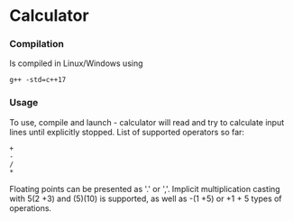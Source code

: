 # Calculator

### Compilation
Is compiled in Linux/Windows using 

```
g++ -std=c++17 
```

### Usage
To use, compile and launch - calculator will read and try to calculate input lines until explicitly stopped.
List of supported operators so far:

```
+ 
-
/ 
*
```

Floating points can be presented as '.'  or ','. 
Implicit multiplication casting with 5(2 +3) and (5)(10) is supported, as well as -(1 +5) or +1 + 5 types of operations.
